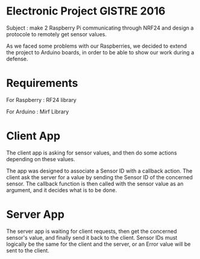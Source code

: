 Electronic Project GISTRE 2016
==============================

Subject : make 2 Raspberry Pi communicating through NRF24 and design a protocole
to remotely get sensor values.

As we faced some problems with our Raspberries, we decided to extend the project
to Arduino boards, in order to be able to show our work during a defense.

Requirements
===========
For Raspberry : RF24 library

For Arduino : Mirf Library

Client App
==========

The client app is asking for sensor values, and then do some actions depending on
these values.

The app was designed to associate a Sensor ID with a callback action.
The client ask the server for a value by sending the Sensor ID of the concerned
sensor.
The callback function is then called with the sensor value as an argument, and
it decides what is to be done.

Server App
==========

The server app is waiting for client requests, then get the concerned sensor's
value, and finally send it back to the client.
Sensor IDs must logically be the same for the client and the server, or an
Error value will be sent to the client.
